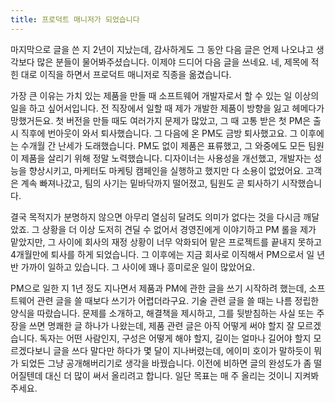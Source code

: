 ```yaml
---
title: 프로덕트 매니저가 되었습니다
---
```

마지막으로 글을 쓴 지 2년이 지났는데, 감사하게도 그 동안 다음 글은 언제 나오냐고 생각보다 많은 분들이 물어봐주셨습니다. 이제야 드디어 다음 글을 쓰네요. 네, 제목에 적힌 대로 이직을 하면서 프로덕트 매니저로 직종을 옮겼습니다.

<!--more-->

가장 큰 이유는 가치 있는 제품을 만들 때 소프트웨어 개발자로서 할 수 있는 일 이상의 일을 하고 싶어서입니다. 전 직장에서 일할 때 제가 개발한 제품이 방향을 잃고 헤메다가 망했거든요. 첫 버전을 만들 때도 여러가지 문제가 많았고, 그 때 고통 받은 첫 PM은 출시 직후에 번아웃이 와서 퇴사했습니다. 그 다음에 온 PM도 금방 퇴사했고요. 그 이후에는 수개월 간 난세가 도래했습니다. PM도 없이 제품은 표류했고, 그 와중에도 모든 팀원이 제품을 살리기 위해 정말 노력했습니다. 디자이너는 사용성을 개선했고, 개발자는 성능을 향상시키고, 마케터도 마케팅 캠페인을 실행하고 했지만 다 소용이 없었어요. 고객은 계속 빠져나갔고, 팀의 사기는 밑바닥까지 떨어졌고, 팀원도 곧 퇴사하기 시작했습니다.

결국 목적지가 분명하지 않으면 아무리 열심히 달려도 의미가 없다는 것을 다시금 깨달았죠. 그 상황을 더 이상 도저히 견딜 수 없어서 경영진에게 이야기하고 PM 롤을 제가 맡았지만, 그 사이에 회사의 재정 상황이 너무 악화되어 맡은 프로젝트를 끝내지 못하고 4개월만에 퇴사를 하게 되었습니다. 그 이후에는 지금 회사로 이직해서 PM으로서 일 년 반 가까이 일하고 있습니다. 그 사이에 꽤나 흥미로운 일이 많았어요.

PM으로 일한 지 1년 정도 지나면서 제품과 PM에 관한 글을 쓰기 시작하려 했는데, 소프트웨어 관련 글을 쓸 때보다 쓰기가 어렵더라구요. 기술 관련 글을 쓸 때는 나름 정립한 양식을 따랐습니다. 문제를 소개하고, 해결책을 제시하고, 그를 뒷받침하는 사실 또는 주장을 쓰면 명쾌한 글 하나가 나왔는데, 제품 관련 글은 아직 어떻게 써야 할지 잘 모르겠습니다. 독자는 어떤 사람인지, 구성은 어떻게 해야 할지, 길이는 얼마나 길어야 할지 모르겠다보니 글을 쓰다 말다만 하다가 몇 달이 지나버렸는데, 에이미 호이가 말하듯이 뭐가 되었든 그냥 공개해버리기로 생각을 바꿨습니다. 이전에 비하면 글의 완성도가 좀 떨어질텐데 대신 더 많이 써서 올리려고 합니다. 일단 목표는 매 주 올리는 것이니 지켜봐주세요.
